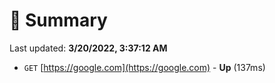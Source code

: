 # 📖 Summary
Last updated: **3/20/2022, 3:37:12 AM**

- `GET` [https://google.com](https://google.com) - **Up** (137ms)
